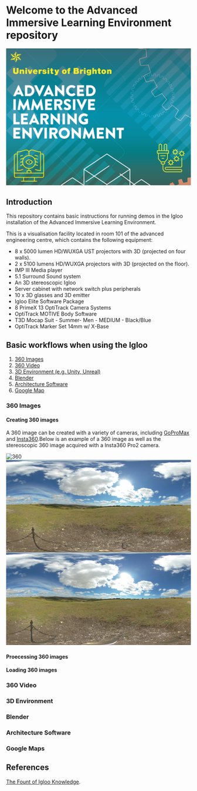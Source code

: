 [^Comment]: [https://github.com/UniversityofBrighton/ImmersiveLearningDemos]
# Welcome to the Advanced Immersive Learning Environment repository

![Logo of facility](https://raw.githubusercontent.com/UniversityofBrighton/ImmersiveLearningDemos/main/logo.png)


## Introduction
This repository contains basic instructions for running demos in the Igloo installation of the Advanced Immersive Learning Environment.

This is a visualisation facility located in room 101 of the advanced engineering centre, which contains the following equipment:

- 8 x 5000 lumen HD/WUXGA UST projectors with 3D (projected on four walls).
- 2 x 5100 lumens HD/WUXGA projectors with 3D (projected on the floor).
- IMP III Media player
- 5.1 Surround Sound system
- An 3D stereoscopic Igloo
- Server cabinet with network switch plus peripherals
- 10 x 3D glasses and 3D emitter
- Igloo Elite Software Package
- 8 PrimeX 13 OptiTrack Camera Systems
- OptiTrack MOTIVE Body Software
- T3D Mocap Suit - Summer- Men - MEDIUM - Black/Blue
- OptiTrack Marker Set 14mm w/ X-Base


## Basic workflows when using the Igloo
1. [360 Images](#360-images)
2. [360 Video](#360-video)
3. [3D Environment (e.g. Unity, Unreal)](#3d-environment)
4. [Blender](#blender)
5. [Architecture Software](#architecture-software)
6. [Google Map](#google-maps)

### 360 Images
#### Creating 360 images
A 360 image can be created with a variety of cameras, including [GoProMax](https://gopro.com/en/gb/shop/cameras/max/CHDHZ-202-master.html) and [Insta360](https://www.insta360.com/).Below is an example of a 360 image as well as the stereoscopic 360 image acquired with a Insta360 Pro2 camera.

![360](files/360.jpg)
![360 3D stereoscopic](files/360_3D_low.jpg)


#### Proecessing 360 images

#### Loading 360 images


### 360 Video

### 3D Environment

### Blender

### Architecture Software

### Google Maps

## References
[The Fount of Igloo Knowledge](https://360igloo.atlassian.net/wiki/spaces/EDoc/pages/2050785281/The+Fount+of+Igloo+Knowledge).
